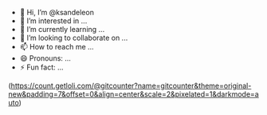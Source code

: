 - 👋 Hi, I’m @ksandeleon
- 👀 I’m interested in ...
- 🌱 I’m currently learning ...
- 💞️ I’m looking to collaborate on ...
- 📫 How to reach me ...
- 😄 Pronouns: ...
- ⚡ Fun fact: ...

(https://count.getloli.com/@gitcounter?name=gitcounter&theme=original-new&padding=7&offset=0&align=center&scale=2&pixelated=1&darkmode=auto)


<!---
ksandeleon/ksandeleon is a ✨ special ✨ repository because its `README.md` (this file) appears on your GitHub profile.
You can click the Preview link to take a look at your changes.
--->
